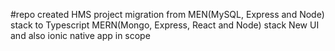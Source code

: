 #repo created
HMS project migration from MEN(MySQL, Express and Node) stack to Typescript MERN(Mongo, Express, React and Node) stack
New UI and also ionic native app in scope

